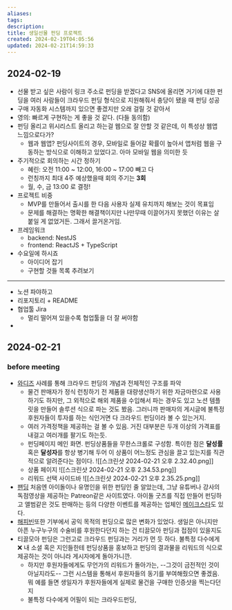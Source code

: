 ```yaml
---
aliases: 
tags: 
description:
title: 생일선물 펀딩 프로젝트
created: 2024-02-19T04:05:56
updated: 2024-02-21T14:59:33
---
```


## 2024-02-19

- 선물 받고 싶은 사람이 링크 주소로 펀딩을 받겠다고 SNS에 올리면 거기에 대한 펀딩을 여러 사람들이 크라우드 펀딩 형식으로 지원해줘서 충당이 됐을 때 펀딩 성공
- 구매 자동화 시스템까지 있으면 좋겠지만 오래 걸릴 것 같아서
- 영의: 빠르게 구현하는 게 좋을 것 같다. (다들 동의함)
- 펀딩 올리고 위시리스트 올리고 하는걸 웹으로 잘 안할 것 같은데, 이 특성상 웹앱 느낌으로다가? 
	- 웹과 웹앱? 펀딩사이트의 경우, 모바일로 들어갈 확률이 높아서 앱처럼 웹을 구동하는 방식으로 이해하고 있었다고. 아마 모바일 웹을 의미한 듯
- 주기적으로 회의하는 시간 정하기
	- 혜린: 오전 11:00 ~ 12:00, 16:00 ~ 17:00 빼고 다
	- 런칭까지 최대 4주 예상했을때 회의 주기는 **3회**
	- 월, 수, 금 13:00 로 결정!
- 프로젝트 비중
	- MVP를 만들어서 출시를 한 다음 사용자 실제 유치까지 해보는 것이 목표임
	- 문제를 해결하는 명확한 해결책이지만 나만무때 이끌어가지 못했던 이유는 살 붙일 게 없었거든. 그래서 끌거온거임.
- 프레임워크
	- backend: NestJS
	- frontend: ReactJS + TypeScript
- 수요일에 하시죠
	- 아이디어 잡기
	- 구현할 것들 목록 추려보기

---
- 노션 파야하고
- 리포지토리 + README
- 협업툴 Jira 
	- 멀리 떨어져 있을수록 협업툴을 더 잘 써야함
- 

## 2024-02-21

### before meeting

- [와디즈](https://www.wadiz.kr) 사례를 통해 크라우드 펀딩의 개념과 전체적인 구조를 파악
	- 물건 판매자가 정식 런칭하기 전 제품을 대량생산하기 위한 자금마련으로 사용하기도 하지만, 그 외적으로 해외 제품을 수입해서 파는 경우도 있고 노션 템플릿을 만들어 솔루션 식으로 파는 것도 봤음. 그러니까 판매자의 게시글에 불특정 후원자들이 투자를 하는 식인거면 다 크라우드 펀딩이라 볼 수 있는거지.
	- 여러 가격정책을 제공하는 걸 볼 수 있음. 거진 대부분은 두개 이상의 가격표를 내걸고 여러개를 팔기도 하는듯.
	- 펀딩페이지 메인 화면. 펀딩상품들을 무한스크롤로 구성함. 특이한 점은 **달성률** 혹은 **달성자**를 항상 병기해 두어 이 상품이 어느정도 관심을 끌고 있는지를 직관적으로 알려준다는 점이다. ![[스크린샷 2024-02-21 오후 2.32.40.png]]
	- 상품 페이지 ![[스크린샷 2024-02-21 오후 2.34.53.png]]
	- 리워드 선택 사이드바 ![[스크린샷 2024-02-21 오후 2.35.25.png]]
- [팬딩](https://fanding.kr/explorer/) 처음엔 아이돌이나 유명인을 위한 펀딩인 줄 알았는데, 그냥 유튜버나 강사의 독점영상을 제공하는 Patreon같은 사이트였다. 아이돌 굿즈를 직접 만들어 펀딩하고 앨범같은 것도 판매하는 등의 다양한 이벤트를 제공하는 업체인 [메이크스타](https://www.makestar.co)도 있다.
- [해피빈](https://happybean.naver.com/fundings/home)또한 기부에서 공익 목적의 펀딩으로 많은 변화가 있었다. 생일은 아니지만 아픈 누구누구의 수술비를 후원한다던지 하는 건 티끌모아 펀딩과 접점이 있을지도
- 티끌모아 펀딩은 그런고로 크라우드 펀딩과는 거리가 먼 듯 하다. 불특정 다수에게 ❌ 내 소셜 혹은 지인들한테 펀딩상품을 홍보하고 펀딩의 결과물을 리워드의 식으로 제공하는 것이 아니라 게시자에게 돌아가니깐.
	- 하지만 후원자들에게도 무언가의 리워드가 돌아가는, --그것이 금전적인 것이 아닐지라도-- 그런 시스템을 통해서 후원자들의 동기를 부여해줬으면 좋겠음. 뭐 예를 들면 생일자가 후원자들에게 실제로 물건을 구매한 인증샷을 찍는다던지
	- 불특정 다수에게 어필이 되는 크라우드펀딩, 
